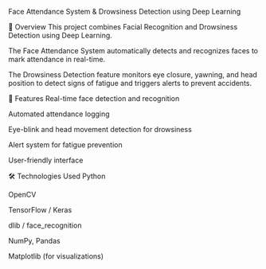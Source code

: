 Face Attendance System & Drowsiness Detection using Deep Learning


📌 Overview
This project combines Facial Recognition and Drowsiness Detection using Deep Learning.

The Face Attendance System automatically detects and recognizes faces to mark attendance in real-time.

The Drowsiness Detection feature monitors eye closure, yawning, and head position to detect signs of fatigue and triggers alerts to prevent accidents.


🚀 Features
Real-time face detection and recognition

Automated attendance logging

Eye-blink and head movement detection for drowsiness

Alert system for fatigue prevention

User-friendly interface


🛠 Technologies Used
Python

OpenCV

TensorFlow / Keras

dlib / face_recognition

NumPy, Pandas

Matplotlib (for visualizations)

